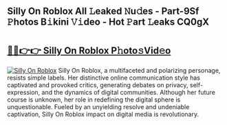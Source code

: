## Silly On Roblox All 𝙻eaked 𝙽u𝚍es - Part-9Sf 𝙿hotos B𝚒kini 𝚅𝚒deo - Hot 𝙿art 𝙻eaks CQ0gX

# <h2><a href="http://ld05q0.urlbe.top/?page=Silly+On+Roblox">🔗🔗👉👉 Silly On Roblox P𝚑oto𝚜Vid𝚎o</a></h2>

[![Silly On Roblox](https://i.imgur.com/eBuTRDB.gif)](http://ld05q0.urlbe.top/?page=Silly+On+Roblox)
Silly On Roblox, a multifaceted and polarizing personage, resists simple labels. Her distinctive online communication style has captivated and provoked critics, generating debates on privacy, self-expression, and the dynamics of digital communities. Although her future course is unknown, her role in redefining the digital sphere is unquestionable. Fueled by an unyielding resolve and undeniable captivation, Silly On Roblox impact on digital media is revolutionary.
